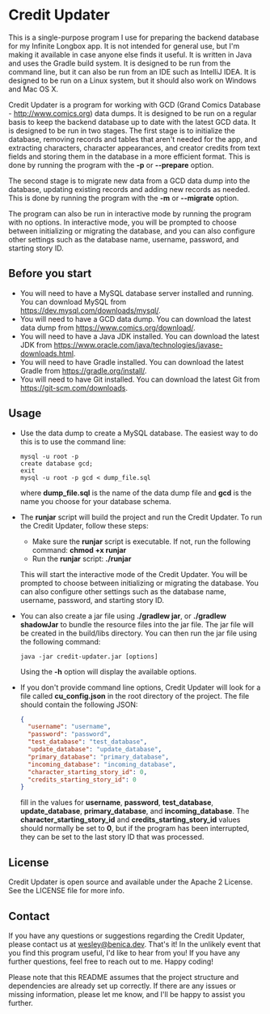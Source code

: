Credit Updater
==============
This is a single-purpose program I use for preparing the backend database for my Infinite Longbox app. It is not
intended for general use, but I'm making it available in case anyone else finds it useful. It is written in Java and
uses the Gradle build system. It is designed to be run from the command line, but it can also be run from an IDE such as
IntelliJ IDEA. It is designed to be run on a Linux system, but it should also work on Windows and Mac OS X.

Credit Updater is a program for working with GCD (Grand Comics Database - http://www.comics.org) data dumps. It is
designed to be run on a regular basis to keep the backend database up to date with the latest GCD data. It is designed
to be run in two stages.
The first stage is to initialize the database, removing records and tables that aren't needed
for the app, and extracting characters, character appearances, and creator credits from text fields and storing them in
the database in a more efficient format. This is done by running the program with the **-p** or **--prepare** option.

The second stage is to migrate new data from a GCD data dump into the database, updating existing records and adding
new records as needed. This is done by running the program with the **-m** or **--migrate** option.

The program can also be run in interactive mode by running the program with no options. In interactive mode, you
will be prompted to choose between initializing or migrating the database, and you can also configure other settings
such as the database name, username, password, and starting story ID.

Before you start
----------------

* You will need to have a MySQL database server installed and running. You can download MySQL from
  https://dev.mysql.com/downloads/mysql/.
* You will need to have a GCD data dump. You can download the latest data dump from
  https://www.comics.org/download/.
* You will need to have a Java JDK installed. You can download the latest JDK from
  https://www.oracle.com/java/technologies/javase-downloads.html.
* You will need to have Gradle installed. You can download the latest Gradle from https://gradle.org/install/.
* You will need to have Git installed. You can download the latest Git from https://git-scm.com/downloads.

Usage
-----

* Use the data dump to create a MySQL database. The easiest way to do this is to use the command line:
  ```
  mysql -u root -p
  create database gcd;
  exit
  mysql -u root -p gcd < dump_file.sql
  ```
  where **dump_file.sql** is the name of the data dump file and **gcd** is the name you choose for your database schema.


* The **runjar** script will build the project and run the Credit Updater. To run the Credit Updater, follow these
  steps:

    * Make sure the **runjar** script is executable. If not, run the following command: **chmod +x runjar**
    * Run the **runjar** script: **./runjar**

  This will start the interactive mode of the Credit Updater. You will be prompted to choose between initializing or
  migrating the database. You can also configure other settings such as the database name, username, password, and
  starting story ID.

* You can also create a jar file using **./gradlew jar**, or **./gradlew shadowJar** to bundle the resource files into
  the jar file. The jar file will be created in the build/libs directory. You can then run the jar file using the
  following command:
  ```
  java -jar credit-updater.jar [options]
  ```
  Using the **-h** option will display the available options.
* If you don't provide command line options, Credit Updater will look for a file called **cu_config.json** in the root
  directory of the project. The file should contain the following
  JSON:
  ```json
  {
    "username": "username",
    "password": "password",
    "test_database": "test_database",
    "update_database": "update_database",
    "primary_database": "primary_database",
    "incoming_database": "incoming_database",
    "character_starting_story_id": 0,
    "credits_starting_story_id": 0
  }
  ```
  fill in the values for **username**, **password**, **test_database**, **update_database**, **primary_database**,
  and **incoming_database**. The **character_starting_story_id** and **credits_starting_story_id** values should
  normally
  be set to **0**, but if the program has been interrupted, they can be set to the last story ID that was processed.

License
-------
Credit Updater is open source and available under the Apache 2 License. See the LICENSE file for more info.

Contact
-------
If you have any questions or suggestions regarding the Credit Updater, please contact us at wesley@benica.dev.
That's it! In the unlikely event that you find this program useful, I'd like to hear from you! If you have any further
questions, feel free to reach out to me. Happy coding!

Please note that this README assumes that the project structure and dependencies are already set up correctly. If there
are any issues or missing information, please let me know, and I'll be happy to assist you further.
